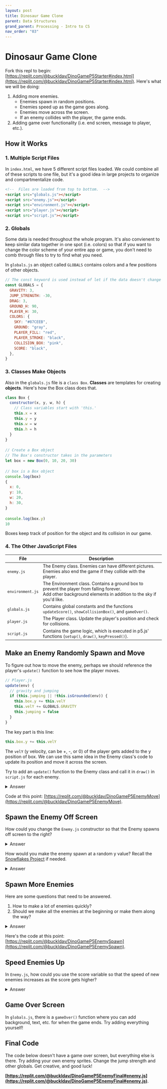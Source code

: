 ```yaml
---
layout: post
title: Dinosaur Game Clone
parent: Data Structures
grand_parent: Processing - Intro to CS
nav_order: "03"
---
```


# Dinosaur Game Clone

Fork this repl to begin: [https://replit.com/@buckldav/DinoGameP5Starter#index.html](https://replit.com/@buckldav/DinoGameP5Starter#index.html). Here's what we will be doing:

1. Adding more enemies.
   - Enemies spawn in random positions.
   - Enemies speed up as the game goes along.
   - Enemies move across the screen.
   - If an enemy collides with the player, the game ends.
2. Adding game over functionality (i.e. end screen, message to player, etc.).

## How it Works

### 1. Multiple Script Files

In `index.html`, we have 5 different script files loaded. We could combine all of these scripts to one file, but it's a good idea in large projects to organize and compartmentalize code.

```html
<!--  Files are loaded from top to bottom.  -->
<script src="globals.js"></script>
<script src="enemy.js"></script>
<script src="environment.js"></script>
<script src="player.js"></script>
<script src="script.js"></script>
```

### 2. Globals

Some data is needed throughout the whole program. It's also convienent to keep similar data together in one spot (i.e. colors) so that if you want to change the color scheme of your entire app or game, you don't need to comb through files to try to find what you need.

In `globals.js` an object called `GLOBALS` contains colors and a few positions of other objects.

```js
// The const keyword is used instead of let if the data doesn't change
const GLOBALS = {
  GRAVITY: 3,
  JUMP_STRENGTH: -30,
  DRAG: 3,
  GROUND_H: 90,
  PLAYER_H: 30,
  COLORS: {
    SKY: "#87CEEB",
    GROUND: "gray",
    PLAYER_FILL: "red",
    PLAYER_STROKE: "black",
    COLLISION_BOX: "pink",
    SCORE: "black",
  },
}
```

### 3. Classes Make Objects

Also in the `globals.js` file is a `class Box`. **Classes** are templates for creating **objects**. Here's how the Box class does that.

```js
class Box {
  constructor(x, y, w, h) {
    // Class variables start with 'this.'
    this.x = x
    this.y = y
    this.w = w
    this.h = h
  }
}

// Create a Box object
// The Box's constructor takes in the parameters
let box = new Box(0, 10, 20, 30)

// box is a Box object
console.log(box)
{
  x: 0,
  y: 10,
  w: 20,
  h: 30,
}

console.log(box.y)
10
```

Boxes keep track of position for the object and its collision in our game.

### 4. The Other JavaScript Files

| File             | Description                                                                                                                                                      |
| ---------------- | ---------------------------------------------------------------------------------------------------------------------------------------------------------------- |
| `enemy.js`       | The Enemy class. Enemies can have different pictures. Enemies also end the game if they collide with the player.                                                 |
| `environment.js` | The Environment class. Contains a ground box to prevent the player from falling forever. <br>Add other background elements in addition to the sky if you'd like. |
| `globals.js`     | Contains global constants and the functions `updateScore()`, `showCollisionBox()`, and `gameOver()`.                                                             |
| `player.js`      | The Player class. Update the player's position and check for collisions.                                                                                         |
| `script.js`      | Contains the game logic, which is executed in p5.js' functions (`setup()`, `draw()`, `keyPressed()`).                                                            |

## Make an Enemy Randomly Spawn and Move

To figure out how to move the enemy, perhaps we should reference the player's `update()` function to see how the player moves.

```js
// Player.js
update(env) {
  // gravity and jumping
  if (this.jumping || !this.isGrounded(env)) {
    this.box.y += this.velY
    this.velY += GLOBALS.GRAVITY
    this.jumping = false
  }
}
```

The key part is this line:

```js
this.box.y += this.velY
```

The `velY` (y velocity, can be +, -, or 0) of the player gets added to the y position of box. We can use this same idea in the Enemy class's code to update its position and move it across the screen.

Try to add an `update()` function to the Enemy class and call it in `draw()` in `script.js` for each enemy.

<details markdown="block">
  <summary>Answer</summary>

```js
// Enemy.js
class Enemy {
  constructor(img) {
    this.img = img
    this.box = new Box(
      40, // x
      windowHeight - 250, // y
      GLOBALS.ENEMY_W, // w
      GLOBALS.ENEMY_H // h
    )
    // Change the velocity.
    this.vel = 1
  }

  draw() {
    // showCollisionBox(this.box)
    image(this.img, this.box.x, this.box.y, this.box.w, this.box.h)
  }

  // Add this function
  update() {
    // Move the box to the left
    this.box.x -= this.vel
  }
}
```

Then, we need to call the `update()` function in the main `script.js` for each enemy.

```js
// script.js
// in the draw() function's for loop:
for (let i = 0; i < enemies.length; i++) {
  enemies[i].draw()
  if (player.isBonk(enemies[i])) {
    // ends the program
    gameOver()
  }
  // Add this
  enemies[i].update()
}
```

</details>

Code at this point: [https://replit.com/@buckldav/DinoGameP5EnemyMove](https://replit.com/@buckldav/DinoGameP5EnemyMove).

## Spawn the Enemy Off Screen

How could you change the `Enemy.js` constructor so that the Enemy spawns off screen to the right?

<details markdown="block">
  <summary>Answer</summary>

Here's one way to go about it:

```js
// Enemy.js
constructor(img) {
  this.img = img
  // The x position of the box needs to start off screen (windowWidth + GLOBALS.ENEMY_W).
  this.box = new Box(
    windowWidth + GLOBALS.ENEMY_W,
    windowHeight - 250,
    GLOBALS.ENEMY_W,
    GLOBALS.ENEMY_H
  )
  // Try out other numbers for the velocity.
  this.vel = 3
}
```

</details>

How would you make the enemy spawn at a random y value? Recall the [Snowflakes Project](https://learn.meritacademy.tech/docs/processing/basics/05/) if needed.

<details markdown="block">
  <summary>Answer</summary>

Here's one way to go about it:

```js
// Enemy.js
constructor(img) {
  this.img = img
  // Calculate the y with GROUND_Y or PLAYER_Y somehow to make it measure off of where those are.
  this.box = new Box(
    windowWidth + GLOBALS.ENEMY_W,
    random(GLOBALS.GROUND_Y - 250, GLOBALS.GROUND_Y),
    GLOBALS.ENEMY_W,
    GLOBALS.ENEMY_H
  )
  this.vel = 3
}
```

</details>

## Spawn More Enemies

Here are some questions that need to be answered.

1. How to make a lot of enemies quickly?
2. Should we make all the enemies at the beginning or make them along the way?

<details markdown="block">
  <summary>Answer</summary>

For question 2, there is no right answer here, both have merit. The answer to 2 influences the answer to 1. In this walkthrough, I'll show you the "make them along the way" approach.

In `script.js`, check out the `setup()` function. Near the bottom, there is the line that spawns an enemy.

```js
// script.js
// array.push adds an element to the array
enemies.push(new Enemy(enemyImg1))
```

If we use this line in the `draw()` function, enemies will spawn every frame.

```js
// script.js
function draw() {
  env.draw()
  player.draw()
  for (let i = 0; i < enemies.length; i++) {
    enemies[i].draw()
    if (player.isBonk(enemies[i])) {
      gameOver()
    }
    enemies[i].update()
  }

  // NEW CODE: spawn an enemy
  enemies.push(new Enemy(enemyImg1))

  updateScore()
  player.update(env)
}
```

This may create too many enemies.

![Too many enemies](/assets/images/processing/objects/too_many_enemies.png)

To solve this, let's add an if statement that will only add an enemy if the current frame is a multiple of something. To do this, we can use the modulo operator which can get the remainder of division. If the remainder is zero, we can spawn an enemy. Also, our `score` variable is

```js
// script.js
function draw() {
  // ...
  // The for loop is right here
  // You'll need to make the variable GLOBALS.SPAWN_RATE in globals.js
  if (score % GLOBALS.SPAWN_RATE === 0) {
    enemies.push(new Enemy(enemyImg1))
  }
  // updateScore()
  // ...
}
```

```js
// globals.js
const GLOBALS = {
  // ...
  SPAWN_RATE: 50,
  // ...
}
```

</details>

Here's the code at this point: [https://replit.com/@buckldav/DinoGameP5EnemySpawn](https://replit.com/@buckldav/DinoGameP5EnemySpawn).

## Speed Enemies Up

In `Enemy.js`, how could you use the score variable so that the speed of new enemies increases as the score gets higher?

<details markdown="block">
  <summary>Answer</summary>

Here's one way to go about it:

```js
// Enemy.js
constructor(img) {
  this.img = img
  this.box = new Box(
    windowWidth + GLOBALS.ENEMY_W,
    random(GLOBALS.GROUND_Y - 250, GLOBALS.GROUND_Y),
    GLOBALS.ENEMY_W,
    GLOBALS.ENEMY_H
  )
  // Just this line needs modified. The number "1000" can be whatever you want.
  this.vel = 3 + score / 1000
}
```

You might consider making that number `1000` a constant in your `globals.js`. This practice is called avoiding **"magic numbers"** (numbers that show up out of nowhere in your code). Same thing with the other numbers (`250` and `3`). Here's mine:

```js
// Enemy.js
constructor(img) {
  this.img = img
  this.box = new Box(
    windowWidth + GLOBALS.ENEMY_W,
    random(GLOBALS.GROUND_Y - GLOBALS.ENEMY_RANGE, GLOBALS.GROUND_Y),
    GLOBALS.ENEMY_W,
    GLOBALS.ENEMY_H
  )
  this.vel = GLOBALS.ENEMY_V + score * GLOBALS.ACCELERATION
}
```

</details>

## Game Over Screen

In `globals.js`, there is a `gameOver()` function where you can add background, text, etc. for when the game ends. Try adding everything yourself!

## Final Code

The code below doesn't have a game over screen, but everything else is there. Try adding your own enemy sprites. Change the jump strength and other globals. Get creative, and good luck!

**[https://replit.com/@buckldav/DinoGameP5EnemyFinal#enemy.js](https://replit.com/@buckldav/DinoGameP5EnemyFinal#enemy.js)**.
